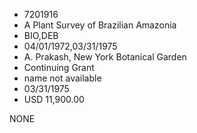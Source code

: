 * 7201916
* A Plant Survey of Brazilian Amazonia
* BIO,DEB
* 04/01/1972,03/31/1975
* A. Prakash, New York Botanical Garden
* Continuing Grant
*   name not available
* 03/31/1975
* USD 11,900.00

NONE